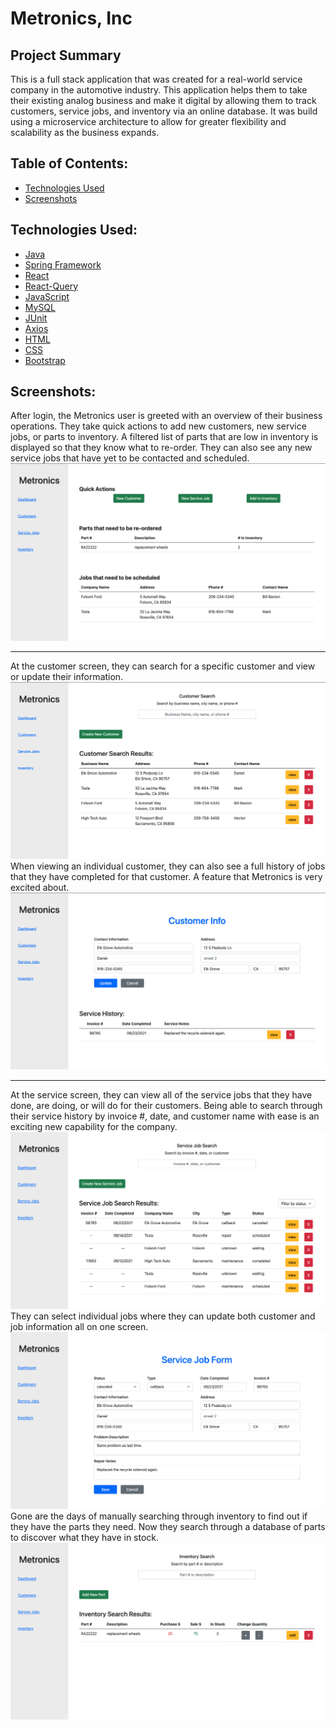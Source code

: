 # Metronics, Inc

## Project Summary
This is a full stack application that was created for a real-world service company in the automotive industry. This application helps them to take their existing analog business and make it digital by allowing them to track customers, service jobs, and inventory via an online database. It was build using a microservice architecture to allow for greater flexibility and scalability as the business expands.

## Table of Contents:
* [Technologies Used](##technologies-used:)
* [Screenshots](##screenshots:)

## Technologies Used:
- [Java](https://go.java/?intcmp=gojava-banner-java-com)
- [Spring Framework](https://spring.io/projects/spring-framework)
- [React](https://reactjs.org/)
- [React-Query](https://react-query.tanstack.com/)
- [JavaScript](https://www.javascript.com/)
- [MySQL](https://www.mysql.com/)
- [JUnit](https://junit.org/junit4/)
- [Axios](https://axios-http.com/docs/intro)
- [HTML](https://developer.mozilla.org/en-US/docs/Web/HTML)
- [CSS](https://developer.mozilla.org/en-US/docs/Web/CSS)
- [Bootstrap](https://getbootstrap.com/)

## Screenshots:
After login, the Metronics user is greeted with an overview of their business operations. They take quick actions to add new customers, new service jobs, or parts to inventory. A filtered list of parts that are low in inventory is displayed so that they know what to re-order. They can also see any new service jobs that have yet to be contacted and scheduled.
![Dashboard](images/dashboard.png)
___
At the customer screen, they can search for a specific customer and view or update their information.
![Customers](images/customer-main.png)
When viewing an individual customer, they can also see a full history of jobs that they have completed for that customer. A feature that Metronics is very excited about.
![Customers](images/customer-ind.png)
___
At the service screen, they can view all of the service jobs that they have done, are doing, or will do for their customers. Being able to search through their service history by invoice #, date, and customer name with ease is an exciting new capability for the company.
![Service Jobs](images/service-all.png)
They can select individual jobs where they can update both customer and job information all on one screen.
![Service Jobs](images/service-ind.png)
Gone are the days of manually searching through inventory to find out if they have the parts they need. Now they search through a database of parts to discover what they have in stock.
![Inventory](images/inventory.png)